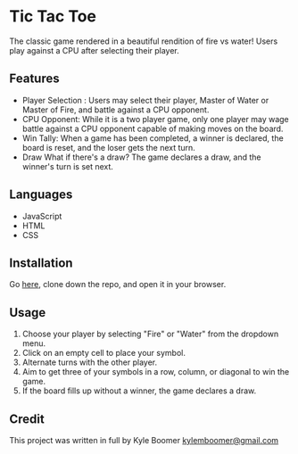 # Tic Tac Toe
The classic game rendered in a beautiful rendition of fire vs water! Users play against a CPU after selecting their player.

## Features
- Player Selection :
Users may select their player, Master of Water or Master of Fire, and battle against a CPU opponent.
- CPU Opponent:
While it is a two player game, only one player may wage battle against a CPU opponent capable of making moves on the board.
- Win Tally:
When a game has been completed, a winner is declared, the board is reset, and the loser gets the next turn.
- Draw
What if there's a draw? The game declares a draw, and the winner's turn is set next.

## Languages
- JavaScript
- HTML
- CSS

## Installation 
Go [here](https://github.com/KyleMBoomer/tic-tac-toe), clone down the repo, and open it in your browser.

## Usage
1. Choose your player by selecting "Fire" or "Water" from the dropdown menu.
2. Click on an empty cell to place your symbol.
3. Alternate turns with the other player.
4. Aim to get three of your symbols in a row, column, or diagonal to win the game.
5. If the board fills up without a winner, the game declares a draw.

## Credit
This project was written in full by Kyle Boomer kylemboomer@gmail.com
